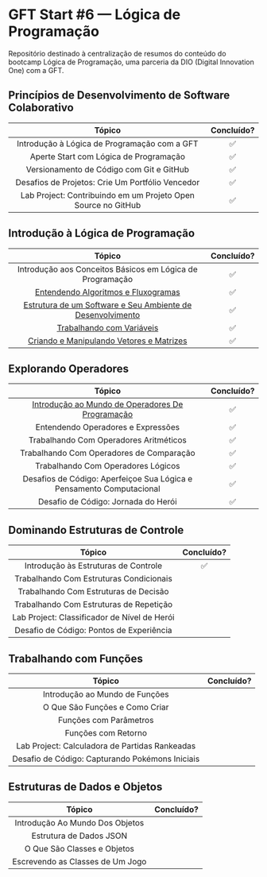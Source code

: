 # GFT Start #6 — Lógica de Programação

Repositório destinado à centralização de resumos do conteúdo do bootcamp Lógica de Programação, uma parceria da DIO (Digital Innovation One) com a GFT.

## Princípios de Desenvolvimento de Software Colaborativo

|                            Tópico                             | Concluído? |
| :-----------------------------------------------------------: | :--------: |
|         Introdução à Lógica de Programação com a GFT          |     ✅     |
|            Aperte Start com Lógica de Programação             |     ✅     |
|           Versionamento de Código com Git e GitHub            |     ✅     |
|       Desafios de Projetos: Crie Um Portfólio Vencedor        |     ✅     |
| Lab Project: Contribuindo em um Projeto Open Source no GitHub |     ✅     |

## Introdução à Lógica de Programação

|                                                                                 Tópico                                                                                  | Concluído? |
| :---------------------------------------------------------------------------------------------------------------------------------------------------------------------: | :--------: |
|                                                        Introdução aos Conceitos Básicos em Lógica de Programação                                                        |     ✅     |
|                        [Entendendo Algoritmos e Fluxogramas](/resumos/introducao-a-logica-de-programacao/entendendo-algoritmos-e-fluxogramas.md)                        |     ✅     |
| [Estrutura de um Software e Seu Ambiente de Desenvolvimento](/resumos/introducao-a-logica-de-programacao/estrutura-de-um-software-e-seu-ambiente-de-desenvolvimento.md) |     ✅     |
|                                  [Trabalhando com Variáveis](/resumos/introducao-a-logica-de-programacao/trabalhando-com-variaveis.md)                                  |     ✅     |
|                   [Criando e Manipulando Vetores e Matrizes](/resumos/introducao-a-logica-de-programacao/criando-e-manipulando-vetores-e-matrizes.md)                   |     ✅     |

## Explorando Operadores

|                                                                 Tópico                                                                 | Concluído? |
| :------------------------------------------------------------------------------------------------------------------------------------: | :--------: |
| [Introdução ao Mundo de Operadores De Programação](/resumos/explorando-operadores/introducao-ao-mundo-de-operadores-de-programacao.md) |     ✅     |
|                                                   Entendendo Operadores e Expressões                                                   |     ✅     |
|                                                 Trabalhando Com Operadores Aritméticos                                                 |     ✅     |
|                                                Trabalhando Com Operadores de Comparação                                                |     ✅     |
|                                                   Trabalhando Com Operadores Lógicos                                                   |     ✅     |
|                                  Desafios de Código: Aperfeiçoe Sua Lógica e Pensamento Computacional                                  |     ✅     |
|                                                  Desafio de Código: Jornada do Herói                                                   |     ✅     |

## Dominando Estruturas de Controle

|                    Tópico                    | Concluído? |
| :------------------------------------------: | :--------: |
|     Introdução às Estruturas de Controle     |     ✅     |
|   Trabalhando Com Estruturas Condicionais    |            |
|    Trabalhando Com Estruturas de Decisão     |            |
|   Trabalhando Com Estruturas de Repetição    |            |
| Lab Project: Classificador de Nível de Herói |            |
|   Desafio de Código: Pontos de Experiência   |            |

## Trabalhando com Funções

|                     Tópico                      | Concluído? |
| :---------------------------------------------: | :--------: |
|         Introdução ao Mundo de Funções          |            |
|         O Que São Funções e Como Criar          |            |
|             Funções com Parâmetros              |            |
|               Funções com Retorno               |            |
| Lab Project: Calculadora de Partidas Rankeadas  |            |
| Desafio de Código: Capturando Pokémons Iniciais |            |

## Estruturas de Dados e Objetos

|              Tópico              | Concluído? |
| :------------------------------: | :--------: |
| Introdução Ao Mundo Dos Objetos  |            |
|     Estrutura de Dados JSON      |            |
|   O Que São Classes e Objetos    |            |
| Escrevendo as Classes de Um Jogo |            |
